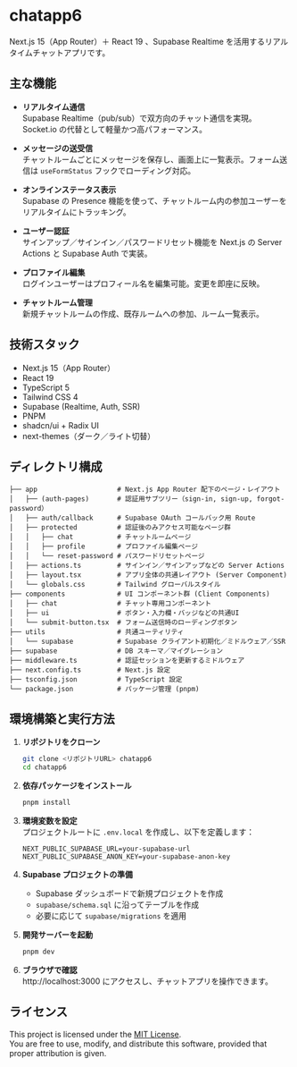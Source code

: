 # chatapp6

Next.js 15（App Router）＋ React 19 、Supabase Realtime を活用するリアルタイムチャットアプリです。

## 主な機能

- **リアルタイム通信**  
  Supabase Realtime（pub/sub）で双方向のチャット通信を実現。Socket.io の代替として軽量かつ高パフォーマンス。

- **メッセージの送受信**  
  チャットルームごとにメッセージを保存し、画面上に一覧表示。フォーム送信は `useFormStatus` フックでローディング対応。

- **オンラインステータス表示**  
  Supabase の Presence 機能を使って、チャットルーム内の参加ユーザーをリアルタイムにトラッキング。

- **ユーザー認証**  
  サインアップ／サインイン／パスワードリセット機能を Next.js の Server Actions と Supabase Auth で実装。

- **プロファイル編集**  
  ログインユーザーはプロフィール名を編集可能。変更を即座に反映。

- **チャットルーム管理**  
  新規チャットルームの作成、既存ルームへの参加、ルーム一覧表示。

## 技術スタック

- Next.js 15（App Router）
- React 19
- TypeScript 5
- Tailwind CSS 4
- Supabase (Realtime, Auth, SSR)
- PNPM
- shadcn/ui + Radix UI
- next-themes（ダーク／ライト切替）

## ディレクトリ構成

```
├── app                    # Next.js App Router 配下のページ・レイアウト
│   ├── (auth-pages)       # 認証用サブツリー（sign-in, sign-up, forgot-password）
│   ├── auth/callback      # Supabase OAuth コールバック用 Route
│   ├── protected          # 認証後のみアクセス可能なページ群
│   │   ├── chat           # チャットルームページ
│   │   ├── profile        # プロファイル編集ページ
│   │   └── reset-password # パスワードリセットページ
│   ├── actions.ts         # サインイン／サインアップなどの Server Actions
│   ├── layout.tsx         # アプリ全体の共通レイアウト (Server Component)
│   └── globals.css        # Tailwind グローバルスタイル
├── components             # UI コンポーネント群 (Client Components)
│   ├── chat               # チャット専用コンポーネント
│   ├── ui                 # ボタン・入力欄・バッジなどの共通UI
│   └── submit-button.tsx  # フォーム送信時のローディングボタン
├── utils                  # 共通ユーティリティ
│   └── supabase           # Supabase クライアント初期化／ミドルウェア／SSR
├── supabase               # DB スキーマ／マイグレーション
├── middleware.ts          # 認証セッションを更新するミドルウェア
├── next.config.ts         # Next.js 設定
├── tsconfig.json          # TypeScript 設定
└── package.json           # パッケージ管理 (pnpm)
```

## 環境構築と実行方法

1. **リポジトリをクローン**

   ```bash
   git clone <リポジトリURL> chatapp6
   cd chatapp6
   ```

2. **依存パッケージをインストール**

   ```bash
   pnpm install
   ```

3. **環境変数を設定**  
   プロジェクトルートに `.env.local` を作成し、以下を定義します：

   ```text
   NEXT_PUBLIC_SUPABASE_URL=your-supabase-url
   NEXT_PUBLIC_SUPABASE_ANON_KEY=your-supabase-anon-key
   ```

4. **Supabase プロジェクトの準備**

   - Supabase ダッシュボードで新規プロジェクトを作成
   - `supabase/schema.sql` に沿ってテーブルを作成
   - 必要に応じて `supabase/migrations` を適用

5. **開発サーバーを起動**

   ```bash
   pnpm dev
   ```

6. **ブラウザで確認**  
   http://localhost:3000 にアクセスし、チャットアプリを操作できます。

## ライセンス

This project is licensed under the [MIT License](./LICENSE).  
You are free to use, modify, and distribute this software, provided that proper attribution is given.

